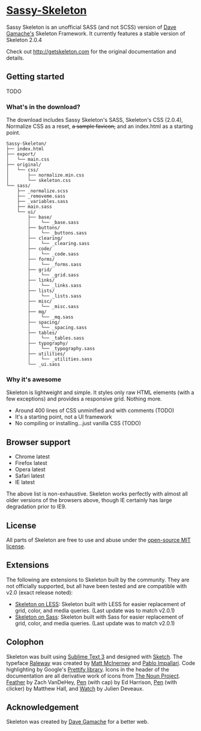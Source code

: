 # [Sassy-Skeleton](http://noahfenghom.com/sassy-skeleton)
Sassy Skeleton is an unofficial SASS (and not SCSS)  version of [Dave Gamache's](https://twitter.com/dhg) Skeleton Framework. It currently features a stable version of Skeleton 2.0.4

Check out <http://getskeleton.com> for the original documentation and details.

## Getting started

TODO

### What's in the download?

The download includes Sassy Skeleton's SASS, Skeleton's CSS (2.0.4), Normalize CSS as a reset, ~~a sample favicon,~~ and an index.html as a starting point.

```
Sassy-Skeleton/
├── index.html
├── export/
│   └── main.css
├── original/
│   └── css/
│	    ├── normalize.min.css
│	    └── skeleton.css
└── sass/
    ├── _normalize.scss
    ├── _removeme.sass
    ├── _variables.sass
    ├── main.sass
    └── ui/
        ├── base/
        │    └── _base.sass
        ├── buttons/
        │    └── _buttons.sass
        ├── clearing/
        │    └── _clearing.sass
        ├── code/
        │    └── _code.sass
        ├── forms/
        │    └── _forms.sass
        ├── grid/
        │    └── _grid.sass
        ├── links/
        │    └── _links.sass
        ├── lists/
        │    └── _lists.sass
        ├── misc/
        │    └── _misc.sass
        ├── mq/
        │    └── _mq.sass
        ├── spacing/
        │    └── _spacing.sass
        ├── tables/
        │    └── _tables.sass
        ├── typography/
        │    └── _typography.sass
        ├── utilities/
        │    └── _utilities.sass
        └── _ui.sass

```

### Why it's awesome

Skeleton is lightweight and simple. It styles only raw HTML elements (with a few exceptions) and provides a responsive grid. Nothing more.
- Around 400 lines of CSS unminified and with comments (TODO)
- It's a starting point, not a UI framework
- No compiling or installing...just vanilla CSS (TODO)


## Browser support

- Chrome latest
- Firefox latest
- Opera latest
- Safari latest
- IE latest

The above list is non-exhaustive. Skeleton works perfectly with almost all older versions of the browsers above, though IE certainly has large degradation prior to IE9.


## License

All parts of Skeleton are free to use and abuse under the [open-source MIT license](https://github.com/dhg/Skeleton/blob/master/LICENSE.md).


## Extensions

The following are extensions to Skeleton built by the community. They are not officially supported, but all have been tested and are compatible with v2.0 (exact release noted):
- [Skeleton on LESS](https://github.com/whatsnewsaes/Skeleton-less): Skeleton built with LESS for easier replacement of grid, color, and media queries. (Last update was to match v2.0.1)
- [Skeleton on Sass](https://github.com/whatsnewsaes/Skeleton-Sass): Skeleton built with Sass for easier replacement of grid, color, and media queries. (Last update was to match v2.0.1)


## Colophon

Skeleton was built using [Sublime Text 3](http://www.sublimetext.com/3) and designed with [Sketch](http://bohemiancoding.com/sketch). The typeface [Raleway](http://www.google.com/fonts/specimen/Raleway) was created by [Matt McInerney](http://matt.cc/) and [Pablo Impallari](http://www.impallari.com/). Code highlighting by Google's [Prettify library](https://code.google.com/p/google-code-prettify/). Icons in the header of the documentation are all derivative work of icons from [The Noun Project](http://thenounproject.com). [Feather](http://thenounproject.com/term/feather/22073) by Zach VanDeHey, [Pen](http://thenounproject.com/term/pen/21163) (with cap) by Ed Harrison, [Pen](http://thenounproject.com/term/pen/32847) (with clicker) by Matthew Hall, and [Watch](http://thenounproject.com/term/watch/48015) by Julien Deveaux.


## Acknowledgement

Skeleton was created by [Dave Gamache](https://twitter.com/dhg) for a better web.
